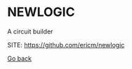 # NEWLOGIC
 
 A circuit builder
 
 SITE: https://github.com/ericm/newlogic

 [Go back](https://portable-linux-apps.github.io/apps.html)
